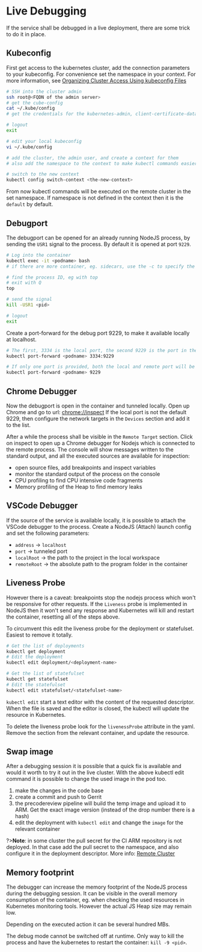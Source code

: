 # Live Debugging

If the service shall be debugged in a live deployment, there are some trick to do it in place.

## Kubeconfig

First get access to the kubernetes cluster, add the connection parameters to your kubeconfig.
For convenience set the namespace in your context.
For more information, see [Organizing Cluster Access Using kubeconfig Files](https://kubernetes.io/docs/concepts/configuration/organize-cluster-access-kubeconfig/)

```bash
# SSH into the cluster admin
ssh root@<FQDN of the admin server>
# get the cube-config
cat ~/.kube/config
# get the credentials for the kubernetes-admin, client-certificate-data, client-key-data

# logout
exit

# edit your local kubeconfig
vi ~/.kube/config

# add the cluster, the admin user, and create a context for them
# also add the namespace to the context to make kubectl commands easier

# switch to the new context
kubectl config switch-context <the-new-context>
```

From now kubectl commands will be executed on the remote cluster in the set namespace.
If namespace is not defined in the context then it is the `default` by default.

## Debugport

The debugport can be opened for an already running NodeJS process, by sending the `USR1` signal
to the process. By default it is opened at port `9229`.

```bash
# Log into the container
kubectl exec -it <podname> bash
# if there are more container, eg. sidecars, use the -c to specify the container

# find the process ID, eg with top
# exit with Q
top

# send the signal
kill -USR1 <pid>

# logout
exit
```

Create a port-forward for the debug port 9229, to make it available locally at localhost.

```bash
# The first, 3334 is the local port, the second 9229 is the port in the container to be forwarded
kubectl port-forward <podname> 3334:9229

# If only one port is provided, both the local and remote port will be the same.
kubectl port-forward <podname> 9229
```

## Chrome Debugger

Now the debugport is open in the container and tunneled locally.
Open up Chrome and go to url: <chrome://inspect>
If the local port is not the default 9229, then configure the network targets in the `Devices` section
and add it to the list.

After a while the process shall be visible in the `Remote Target` section.
Click on inspect to open up a Chrome debugger for Nodejs which is connected to the remote process.
The console will show messages written to the standard output, and all the executed sources are available
for inspection:

- open source files, add breakpoints and inspect variables
- monitor the standard output of the process on the console
- CPU profiling to find CPU intensive code fragments
- Memory profiling of the Heap to find memory leaks

## VSCode Debugger

If the source of the service is available locally, it is possible to attach the VSCode debugger
to the process.
Create a NodeJS (Attach) launch config and set the following parameters:

- `address` -> `localhost`
- `port` -> tunneled port
- `localRoot` -> the path to the project in the local workspace
- `remoteRoot` -> the absolute path to the program folder in the container

## Liveness Probe

However there is a caveat: breakpoints stop the nodejs process which won't be responsive for other
requests. If the `Liveness` probe is implemented in NodeJS then it won't send any response and
Kubernetes will kill and restart the container, resetting all of the steps above.

To circumvent this edit the liveness probe for the deployment or statefulset. Easiest to remove it totally.

```bash
# Get the list of deployments
kubectl get deployment
# Edit the deployment
kubectl edit deployment/<deployment-name>

# Get the list of statefulset
kubectl get statefulset
# Edit the statefulset
kubectl edit statefulset/<statefulset-name>
```

`kubectl edit` start a text editor with the content of the requested descriptor. When the file
is saved and the editor is closed, the kubectl will update the resource in Kubernetes.

To delete the liveness probe look for the `livenessProbe` attribute in the yaml. Remove the section
from the relevant container, and update the resource.

## Swap image

After a debugging session it is possible that a quick fix is available and would it worth to try it
out in the live cluster. With the above kubectl edit command it is possible to change the used image
in the pod too.

1. make the changes in the code base
2. create a commit and push to Gerrit
3. the precodereview pipeline will build the temp image and upload it to ARM. Get the exact image
   version (instead of the drop number there is a hash)
4. edit the deployment with `kubectl edit` and change the `image` for the relevant container

?>**Note**: in some cluster the pull secret for the CI ARM repository is not deployed. In that case
add the pull secret to the namespace, and also configure it in the deployment descriptor.
More info: [Remote Cluster](kubernetes.md#remote-cluster)

## Memory footprint

The debugger can increase the memory footprint of the NodeJS process during the debugging session.
It can be visible in the overall memory consumption of the container, eg. when checking the used
resources in Kubernetes monitoring tools. However the actual JS Heap size may remain low.

Depending on the executed action it can be several hundred MBs.

The debug mode cannot be switched off at runtime. Only way to kill the process and
have the kubernetes to restart the container: `kill -9 <pid>`.
